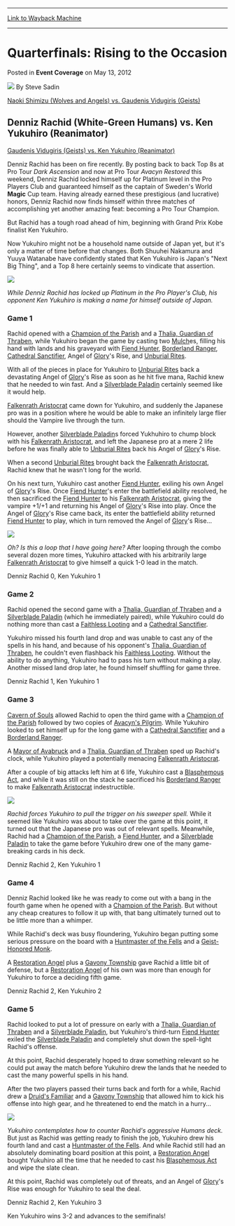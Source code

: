 
---
[Link to Wayback Machine](https://web.archive.org/web/20220125032504/https://magic.wizards.com/en/articles/archive/event-coverage/quarterfinals-rising-occasion-2012-05-13)

[_metadata_:author]:- "Steve Sadin"
[_metadata_:description]:- "Naoki Shimizu (Wolves and Angels) vs. Gaudenis Vidugiris (Geists) Denniz Rachid (White-Green Humans) vs. Ken Yukuhiro (Reanimator) Gaudenis Vidugiris (Geists) vs. Ken Yukuhiro (Reanimator) Denniz Rachid has been on fire recently. By posting back to back Top 8s at Pro Tour Dark Ascension and now at Pro Tour Avacyn Restored this weekend, Denniz Rachid locked himself up for"
[_metadata_:generator]:- "Drupal 7 (http://drupal.org)"
[_metadata_:node]:- "501921"
[_metadata_:publish_date]:- "2012-05-13"
[_metadata_:source]:- "div-main-content"
[_metadata_:title]:- "Quarterfinals: Rising to the Occasion"
[_metadata_:wayback_capture_timestamp]:- "2022-01-25 03:25:04"
[_metadata_:wayback_raw_url]:- "https://web.archive.org/web/20220125032504id_/https://magic.wizards.com/en/articles/archive/event-coverage/quarterfinals-rising-occasion-2012-05-13"
[_metadata_:wayback_url]:- "https://magic.wizards.com/en/articles/archive/event-coverage/quarterfinals-rising-occasion-2012-05-13"
---


Quarterfinals: Rising to the Occasion
=====================================



 Posted in **Event Coverage**
 on May 13, 2012 






![](https://media.magic.wizards.com/styles/auth_small/public/images/person/authorpic_SteveSadin.jpg)
By Steve Sadin












[Naoki Shimizu (Wolves and Angels) vs. Gaudenis Vidugiris (Geists)](http://archive.wizards.com/Magic/Magazine/Article.aspx?x=mtg/daily/eventcoverage/ptavr12/qf3)


Denniz Rachid (White-Green Humans) vs. Ken Yukuhiro (Reanimator)
----------------------------------------------------------------


[Gaudenis Vidugiris (Geists) vs. Ken Yukuhiro (Reanimator)](http://archive.wizards.com/Magic/Magazine/Article.aspx?x=mtg/daily/eventcoverage/ptavr12/sf1)


Denniz Rachid has been on fire recently. By posting back to back Top 8s at Pro Tour *Dark Ascension* and now at Pro Tour *Avacyn Restored* this weekend, Denniz Rachid locked himself up for Platinum level in the Pro Players Club and guaranteed himself as the captain of Sweden's World **Magic** Cup team. Having already earned these prestigious (and lucrative) honors, Denniz Rachid now finds himself within three matches of accomplishing yet another amazing feat: becoming a Pro Tour Champion.


But Rachid has a tough road ahead of him, beginning with Grand Prix Kobe finalist Ken Yukuhiro.


Now Yukuhiro might not be a household name outside of Japan yet, but it's only a matter of time before that changes. Both Shuuhei Nakamura and Yuuya Watanabe have confidently stated that Ken Yukuhiro is Japan's "Next Big Thing", and a Top 8 here certainly seems to vindicate that assertion.



![](https://media.magic.wizards.com/image_legacy_migration/mtg/images/daily/events/ptavr12/qf_rachid_vs_yukuhiro.jpg)

*While Denniz Rachid has locked up Platinum in the Pro Player's Club, his opponent Ken Yukuhiro is making a name for himself outside of Japan.*
### Game 1


Rachid opened with a [Champion of the Parish](https://gatherer.wizards.com/Pages/Card/Details.aspx?name=Champion+of+the+Parish) and a [Thalia, Guardian of Thraben](https://gatherer.wizards.com/Pages/Card/Details.aspx?name=Thalia%2C+Guardian+of+Thraben), while Yukuhiro began the game by casting two [Mulch](https://gatherer.wizards.com/Pages/Card/Details.aspx?name=Mulch)es, filling his hand with lands and his graveyard with [Fiend Hunter](https://gatherer.wizards.com/Pages/Card/Details.aspx?name=Fiend+Hunter), [Borderland Ranger](https://gatherer.wizards.com/Pages/Card/Details.aspx?name=Borderland+Ranger), [Cathedral Sanctifier](https://gatherer.wizards.com/Pages/Card/Details.aspx?name=Cathedral+Sanctifier), Angel of [Glory](https://gatherer.wizards.com/Pages/Card/Details.aspx?name=Glory)'s Rise, and [Unburial Rites](https://gatherer.wizards.com/Pages/Card/Details.aspx?name=Unburial+Rites).


With all of the pieces in place for Yukuhiro to [Unburial Rites](https://gatherer.wizards.com/Pages/Card/Details.aspx?name=Unburial+Rites) back a devastating Angel of [Glory](https://gatherer.wizards.com/Pages/Card/Details.aspx?name=Glory)'s Rise as soon as he hit five mana, Rachid knew that he needed to win fast. And a [Silverblade Paladin](https://gatherer.wizards.com/Pages/Card/Details.aspx?name=Silverblade+Paladin) certainly seemed like it would help.


[Falkenrath Aristocrat](https://gatherer.wizards.com/Pages/Card/Details.aspx?name=Falkenrath+Aristocrat) came down for Yukuhiro, and suddenly the Japanese pro was in a position where he would be able to make an infinitely large flier should the Vampire live through the turn.


However, another [Silverblade Paladin](https://gatherer.wizards.com/Pages/Card/Details.aspx?name=Silverblade+Paladin)s forced Yukhuhiro to chump block with his [Falkenrath Aristocrat](https://gatherer.wizards.com/Pages/Card/Details.aspx?name=Falkenrath+Aristocrat), and left the Japanese pro at a mere 2 life before he was finally able to [Unburial Rites](https://gatherer.wizards.com/Pages/Card/Details.aspx?name=Unburial+Rites) back his Angel of [Glory](https://gatherer.wizards.com/Pages/Card/Details.aspx?name=Glory)'s Rise.


When a second [Unburial Rites](https://gatherer.wizards.com/Pages/Card/Details.aspx?name=Unburial+Rites) brought back the [Falkenrath Aristocrat](https://gatherer.wizards.com/Pages/Card/Details.aspx?name=Falkenrath+Aristocrat), Rachid knew that he wasn't long for the world.


On his next turn, Yukuhiro cast another [Fiend Hunter](https://gatherer.wizards.com/Pages/Card/Details.aspx?name=Fiend+Hunter), exiling his own Angel of [Glory](https://gatherer.wizards.com/Pages/Card/Details.aspx?name=Glory)'s Rise. Once [Fiend Hunter](https://gatherer.wizards.com/Pages/Card/Details.aspx?name=Fiend+Hunter)'s enter the battlefield ability resolved, he then sacrificed the [Fiend Hunter](https://gatherer.wizards.com/Pages/Card/Details.aspx?name=Fiend+Hunter) to his [Falkenrath Aristocrat](https://gatherer.wizards.com/Pages/Card/Details.aspx?name=Falkenrath+Aristocrat), giving the vampire +1/+1 and returning his Angel of [Glory](https://gatherer.wizards.com/Pages/Card/Details.aspx?name=Glory)'s Rise into play. Once the Angel of [Glory](https://gatherer.wizards.com/Pages/Card/Details.aspx?name=Glory)'s Rise came back, its enter the battlefield ability returned [Fiend Hunter](https://gatherer.wizards.com/Pages/Card/Details.aspx?name=Fiend+Hunter) to play, which in turn removed the Angel of [Glory](https://gatherer.wizards.com/Pages/Card/Details.aspx?name=Glory)'s Rise...



![](https://media.magic.wizards.com/image_legacy_migration/mtg/images/daily/events/ptavr12/qf_yukuhiro2.jpg)

*Oh? Is this a loop that I have going here?*
After looping through the combo several dozen more times, Yukuhiro attacked with his arbitrarily large [Falkenrath Aristocrat](https://gatherer.wizards.com/Pages/Card/Details.aspx?name=Falkenrath+Aristocrat) to give himself a quick 1-0 lead in the match.


Denniz Rachid 0, Ken Yukuhiro 1


### Game 2


Rachid opened the second game with a [Thalia, Guardian of Thraben](https://gatherer.wizards.com/Pages/Card/Details.aspx?name=Thalia%2C+Guardian+of+Thraben) and a [Silverblade Paladin](https://gatherer.wizards.com/Pages/Card/Details.aspx?name=Silverblade+Paladin) (which he immediately paired), while Yukuhiro could do nothing more than cast a [Faithless Looting](https://gatherer.wizards.com/Pages/Card/Details.aspx?name=Faithless+Looting) and a [Cathedral Sanctifier](https://gatherer.wizards.com/Pages/Card/Details.aspx?name=Cathedral+Sanctifier).


Yukuhiro missed his fourth land drop and was unable to cast any of the spells in his hand, and because of his opponent's [Thalia, Guardian of Thraben](https://gatherer.wizards.com/Pages/Card/Details.aspx?name=Thalia%2C+Guardian+of+Thraben), he couldn't even flashback his [Faithless Looting](https://gatherer.wizards.com/Pages/Card/Details.aspx?name=Faithless+Looting). Without the ability to do anything, Yukuhiro had to pass his turn without making a play. Another missed land drop later, he found himself shuffling for game three.


Denniz Rachid 1, Ken Yukuhiro 1


### Game 3


[Cavern of Souls](https://gatherer.wizards.com/Pages/Card/Details.aspx?name=Cavern+of+Souls) allowed Rachid to open the third game with a [Champion of the Parish](https://gatherer.wizards.com/Pages/Card/Details.aspx?name=Champion+of+the+Parish) followed by two copies of [Avacyn's Pilgrim](https://gatherer.wizards.com/Pages/Card/Details.aspx?name=Avacyn%27s+Pilgrim). While Yukuhiro looked to set himself up for the long game with a [Cathedral Sanctifier](https://gatherer.wizards.com/Pages/Card/Details.aspx?name=Cathedral+Sanctifier) and a [Borderland Ranger](https://gatherer.wizards.com/Pages/Card/Details.aspx?name=Borderland+Ranger).


A [Mayor of Avabruck](https://gatherer.wizards.com/Pages/Card/Details.aspx?name=Mayor+of+Avabruck) and a [Thalia, Guardian of Thraben](https://gatherer.wizards.com/Pages/Card/Details.aspx?name=Thalia%2C+Guardian+of+Thraben) sped up Rachid's clock, while Yukuhiro played a potentially menacing [Falkenrath Aristocrat](https://gatherer.wizards.com/Pages/Card/Details.aspx?name=Falkenrath+Aristocrat).


After a couple of big attacks left him at 6 life, Yukuhiro cast a [Blasphemous Act](https://gatherer.wizards.com/Pages/Card/Details.aspx?name=Blasphemous+Act), and while it was still on the stack he sacrificed his [Borderland Ranger](https://gatherer.wizards.com/Pages/Card/Details.aspx?name=Borderland+Ranger) to make [Falkenrath Aristocrat](https://gatherer.wizards.com/Pages/Card/Details.aspx?name=Falkenrath+Aristocrat) indestructible.



![](https://media.magic.wizards.com/image_legacy_migration/mtg/images/daily/events/ptavr12/qf_rachid.jpg)

*Rachid forces Yukuhiro to pull the trigger on his sweeper spell.*
While it seemed like Yukuhiro was about to take over the game at this point, it turned out that the Japanese pro was out of relevant spells. Meanwhile, Rachid had a [Champion of the Parish](https://gatherer.wizards.com/Pages/Card/Details.aspx?name=Champion+of+the+Parish), a [Fiend Hunter](https://gatherer.wizards.com/Pages/Card/Details.aspx?name=Fiend+Hunter), and a [Silverblade Paladin](https://gatherer.wizards.com/Pages/Card/Details.aspx?name=Silverblade+Paladin) to take the game before Yukuhiro drew one of the many game-breaking cards in his deck.


Denniz Rachid 2, Ken Yukuhiro 1


### Game 4


Denniz Rachid looked like he was ready to come out with a bang in the fourth game when he opened with a [Champion of the Parish](https://gatherer.wizards.com/Pages/Card/Details.aspx?name=Champion+of+the+Parish). But without any cheap creatures to follow it up with, that bang ultimately turned out to be little more than a whimper.


While Rachid's deck was busy floundering, Yukuhiro began putting some serious pressure on the board with a [Huntmaster of the Fells](https://gatherer.wizards.com/Pages/Card/Details.aspx?name=Huntmaster+of+the+Fells) and a [Geist-Honored Monk](https://gatherer.wizards.com/Pages/Card/Details.aspx?name=Geist-Honored+Monk).


A [Restoration Angel](https://gatherer.wizards.com/Pages/Card/Details.aspx?name=Restoration+Angel) plus a [Gavony Township](https://gatherer.wizards.com/Pages/Card/Details.aspx?name=Gavony+Township) gave Rachid a little bit of defense, but a [Restoration Angel](https://gatherer.wizards.com/Pages/Card/Details.aspx?name=Restoration+Angel) of his own was more than enough for Yukuhiro to force a deciding fifth game.


Denniz Rachid 2, Ken Yukuhiro 2


### Game 5


Rachid looked to put a lot of pressure on early with a [Thalia, Guardian of Thraben](https://gatherer.wizards.com/Pages/Card/Details.aspx?name=Thalia%2C+Guardian+of+Thraben) and a [Silverblade Paladin](https://gatherer.wizards.com/Pages/Card/Details.aspx?name=Silverblade+Paladin), but Yukuhiro's third-turn [Fiend Hunter](https://gatherer.wizards.com/Pages/Card/Details.aspx?name=Fiend+Hunter) exiled the [Silverblade Paladin](https://gatherer.wizards.com/Pages/Card/Details.aspx?name=Silverblade+Paladin) and completely shut down the spell-light Rachid's offense.


At this point, Rachid desperately hoped to draw something relevant so he could put away the match before Yukuhiro drew the lands that he needed to cast the many powerful spells in his hand.


After the two players passed their turns back and forth for a while, Rachid drew a [Druid's Familiar](https://gatherer.wizards.com/Pages/Card/Details.aspx?name=Druid%27s+Familiar) and a [Gavony Township](https://gatherer.wizards.com/Pages/Card/Details.aspx?name=Gavony+Township) that allowed him to kick his offense into high gear, and he threatened to end the match in a hurry...



![](https://media.magic.wizards.com/image_legacy_migration/mtg/images/daily/events/ptavr12/qf_yukuhiro1.jpg)

*Yukuhiro contemplates how to counter Rachid's aggressive Humans deck.*
But just as Rachid was getting ready to finish the job, Yukuhiro drew his fourth land and cast a [Huntmaster of the Fells](https://gatherer.wizards.com/Pages/Card/Details.aspx?name=Huntmaster+of+the+Fells). And while Rachid still had an absolutely dominating board position at this point, a [Restoration Angel](https://gatherer.wizards.com/Pages/Card/Details.aspx?name=Restoration+Angel) bought Yukuhiro all the time that he needed to cast his [Blasphemous Act](https://gatherer.wizards.com/Pages/Card/Details.aspx?name=Blasphemous+Act) and wipe the slate clean.


At this point, Rachid was completely out of threats, and an Angel of [Glory](https://gatherer.wizards.com/Pages/Card/Details.aspx?name=Glory)'s Rise was enough for Yukuhiro to seal the deal.


Denniz Rachid 2, Ken Yukuhiro 3


Ken Yukuhiro wins 3-2 and advances to the semifinals!








